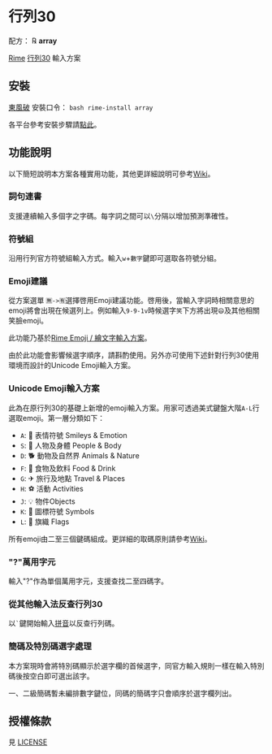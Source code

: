 # 行列30

配方： ℞ **array**

[Rime](https://rime.im) [行列30](http://www.array.com.tw/) 輸入方案

## 安裝

[東風破](https://github.com/rime/plum) 安裝口令： `bash rime-install array`

各平台參考安裝步驟請[點此](https://github.com/archerindigo/rime-array/wiki/%E5%AE%89%E8%A3%9D%E6%95%99%E5%AD%B8)。

## 功能說明

以下簡短說明本方案各種實用功能，其他更詳細說明可參考[Wiki](https://github.com/archerindigo/rime-array/wiki)。

### 詞句連書

支援連續輸入多個字之字碼。每字詞之間可以`\`分隔以增加預測準確性。

### 符號組

沿用行列官方符號組輸入方式。輸入`w`+`數字`鍵即可選取各符號分組。

### Emoji建議

從方案選單 `🈚️->🈶️`選擇啓用Emoji建議功能。啓用後，當輸入字詞時相關意思的emoji將會出現在候選列上。例如輸入`9-9-1v`時候選字`笑`下方將出現`😄`及其他相關笑臉emoji。

此功能乃基於[Rime Emoji / 繪文字輸入方案](https://github.com/rime/rime-emoji/)。

由於此功能會影響候選字順序，請斟酌使用。另外亦可使用下述針對行列30使用環境而設計的Unicode Emoji輸入方案。

### Unicode Emoji輸入方案

此為在原行列30的基礎上新增的emoji輸入方案。用家可透過美式鍵盤大階`A-L`行選取emoji。第一層分類如下：

- `A`: 🙂 表情符號 Smileys & Emotion
- `S`: 🧑 人物及身體 People & Body
- `D`: 🐕 動物及自然界 Animals & Nature
- `F`: 🍴 食物及飲料 Food & Drink
- `G`: ✈ 旅行及地點 Travel & Places
- `H`: ⚽ 活動 Activities
- `J`: 💡 物件Objects
- `K`: 🔣 圖標符號 Symbols
- `L`: 🏴 旗織 Flags

所有emoji由二至三個鍵碼組成。更詳細的取碼原則請參考[Wiki](https://github.com/archerindigo/rime-array/wiki/RIME%E8%A1%8C%E5%88%9730-Emoji-Unicode%E8%BC%B8%E5%85%A5%E6%96%B9%E6%A1%88%E8%AA%AA%E6%98%8E)。

### "?"萬用字元

輸入"?"作為單個萬用字元，支援查找二至四碼字。

### 從其他輸入法反查行列30

以`` ` ``鍵開始輸入[拼音](https://github.com/rime/rime-luna-pinyin)以反查行列碼。

### 簡碼及特別碼選字處理

本方案現時會將特別碼顯示於選字欄的首候選字，同官方輸入規則一樣在輸入特別碼後按空白即可選出該字。

一、二級簡碼暫未編排數字鍵位，同碼的簡碼字只會順序於選字欄列出。

## 授權條款

見 [LICENSE](LICENSE)
